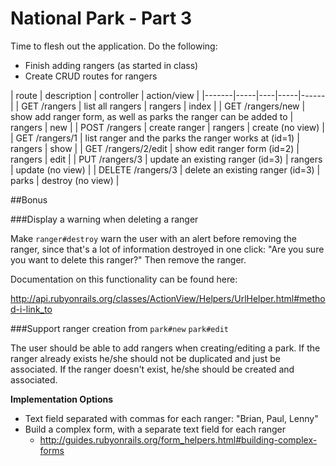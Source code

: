 # National Park - Part 3
Time to flesh out the application. Do the following:

* Finish adding rangers (as started in class)
* Create CRUD routes for rangers

| route | description | controller |  action/view |
|-------|-----|----|-----|------|
| GET /rangers | list all rangers | rangers | index |
| GET /rangers/new | show add ranger form, as well as parks the ranger can be added to | rangers | new |
| POST /rangers | create ranger | rangers | create (no view) |
| GET /rangers/1 | list ranger and the parks the ranger works at (id=1) | rangers | show |
| GET /rangers/2/edit | show edit ranger form (id=2) | rangers | edit |
| PUT /rangers/3 | update an existing ranger (id=3) | rangers | update (no view) |
| DELETE /rangers/3 | delete an existing ranger (id=3) | parks | destroy (no view) |

##Bonus

###Display a warning when deleting a ranger

Make `ranger#destroy` warn the user with an alert before removing the ranger, since that's a lot of information destroyed in one click: "Are you sure you want to delete this ranger?" Then remove the ranger.

Documentation on this functionality can be found here:

http://api.rubyonrails.org/classes/ActionView/Helpers/UrlHelper.html#method-i-link_to

###Support ranger creation from `park#new` `park#edit`

The user should be able to add rangers when creating/editing a park. If the ranger already exists he/she should not be duplicated and just be associated. If the ranger doesn't exist, he/she should be created and associated.

**Implementation Options**

* Text field separated with commas for each ranger: "Brian, Paul, Lenny"
* Build a complex form, with a separate text field for each ranger
  * http://guides.rubyonrails.org/form_helpers.html#building-complex-forms
